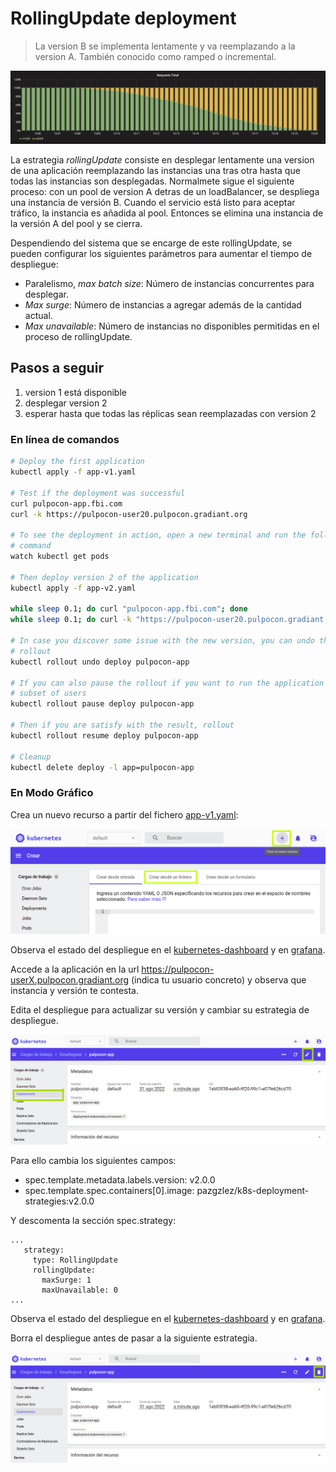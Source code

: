 RollingUpdate deployment
========================

> La version B se implementa lentamente y va reemplazando a la version A. También conocido como ramped o incremental.

![kubernetes rollingUpdate deployment](grafana-rolling-update.png)

La estrategia _rollingUpdate_ consiste en desplegar lentamente una version de una aplicación reemplazando
las instancias una tras otra hasta que todas las instancias son desplegadas.
Normalmete sigue el siguiente proceso: con un pool de version A detras de un loadBalancer, se despliega una instancia de versión B. Cuando el servicio está listo para aceptar tráfico, la instancia es añadida al pool. 
Entonces se elimina una instancia de la versión A del pool y se cierra.

Despendiendo del sistema que se encarge de este rollingUpdate, se pueden configurar los siguientes parámetros 
para aumentar el tiempo de despliegue:

- Paralelismo, *max batch size*: Número de instancias concurrentes para desplegar.
- *Max surge*: Número de instancias a agregar además de la cantidad actual.
- *Max unavailable*: Número de instancias no disponibles permitidas en el proceso de rollingUpdate.

## Pasos a seguir

1. version 1 está disponible
1. desplegar version 2
1. esperar hasta que todas las réplicas sean reemplazadas con version 2

### En línea de comandos

```bash
# Deploy the first application
kubectl apply -f app-v1.yaml

# Test if the deployment was successful
curl pulpocon-app.fbi.com
curl -k https://pulpocon-user20.pulpocon.gradiant.org

# To see the deployment in action, open a new terminal and run the following
# command
watch kubectl get pods

# Then deploy version 2 of the application
kubectl apply -f app-v2.yaml

while sleep 0.1; do curl "pulpocon-app.fbi.com"; done
while sleep 0.1; do curl -k "https://pulpocon-user20.pulpocon.gradiant.org"; done

# In case you discover some issue with the new version, you can undo the
# rollout
kubectl rollout undo deploy pulpocon-app

# If you can also pause the rollout if you want to run the application for a
# subset of users
kubectl rollout pause deploy pulpocon-app

# Then if you are satisfy with the result, rollout
kubectl rollout resume deploy pulpocon-app

# Cleanup
kubectl delete deploy -l app=pulpocon-app
```

### En Modo Gráfico

Crea un nuevo recurso a partir del fichero [app-v1.yaml](app-v1.yaml):

![crear_recurso](../crear_recurso.png)

Observa el estado del despliegue en el [kubernetes-dashboard](https://kubernetes-dashboard.pulpocon.gradiant.org) y en [grafana](https://grafana.pulpocon.gradiant.org).


Accede a la aplicación en la url https://pulpocon-userX.pulpocon.gradiant.org (indica tu usuario concreto) y observa que instancia y versión te contesta.

Edita el despliegue para actualizar su versión y cambiar su estrategia de despliegue.

![editar](../editar.png)

Para ello cambia los siguientes campos:

 - spec.template.metadata.labels.version: v2.0.0
 - spec.template.spec.containers[0].image: pazgzlez/k8s-deployment-strategies:v2.0.0

Y descomenta la sección spec.strategy:

```
...
   strategy:
     type: RollingUpdate
     rollingUpdate:
       maxSurge: 1
       maxUnavailable: 0
...
```

Observa el estado del despliegue en el [kubernetes-dashboard](https://kubernetes-dashboard.pulpocon.gradiant.org) y en [grafana](https://grafana.pulpocon.gradiant.org).

Borra el despliegue antes de pasar a la siguiente estrategia.

![borrar](../borrar.png)